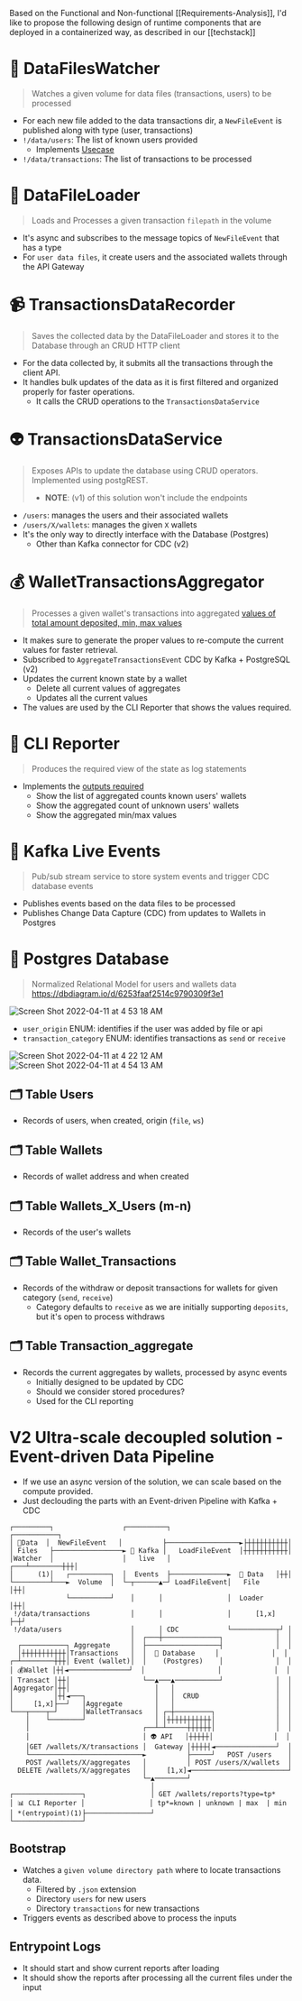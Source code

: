 Based on the Functional and Non-functional [[Requirements-Analysis]], I'd like to propose the following design of runtime components that are deployed in a containerized way, as described in our [[techstack]]

# 🔭 DataFilesWatcher

> Watches a given volume for data files (transactions, users) to be processed
  
* For each new file added to the data transactions dir, a `NewFileEvent` is published along with type (user, transactions)
* `!/data/users`: The list of known users provided
  * Implements [Usecase](https://github.com/marcellodesales/kraken-the-btc-transactions/wiki/Functional-Requirements#the-system-should-be-able-to-manage-users-so-that-users-can-be-identified)
* `!/data/transactions`: The list of transactions to be processed

# 🔄 DataFileLoader

> Loads and Processes a given transaction `filepath` in the volume

* It's async and subscribes to the message topics of `NewFileEvent` that has a type
* For `user data files`, it create users and the associated wallets through the API Gateway

# 📹 TransactionsDataRecorder

> Saves the collected data by the DataFileLoader and stores it to the Database through an CRUD HTTP client

* For the data collected by, it submits all the transactions through the client API.
* It handles bulk updates of the data as it is first filtered and organized properly for faster operations.
  * It calls the CRUD operations to the `TransactionsDataService`

# 👽 TransactionsDataService

> Exposes APIs to update the database using CRUD operators.
> Implemented using postgREST.
> * **NOTE**: (v1) of this solution won't include the endpoints

* `/users`: manages the users and their associated wallets
* `/users/X/wallets`: manages the given `X` wallets
* It's the only way to directly interface with the Database (Postgres)
  * Other than Kafka connector for CDC (v2)

# 💰 WalletTransactionsAggregator

> Processes a given wallet's transactions into aggregated [values of total amount deposited, min, max values](https://github.com/marcellodesales/kraken-the-btc-transactions/wiki/Requirements-Analysis#-logs)

* It makes sure to generate the proper values to re-compute the current values for faster retrieval.
* Subscribed to `AggregateTransactionsEvent` CDC by Kafka + PostgreSQL (v2)
* Updates the current known state by a wallet
    * Delete all current values of aggregates
    * Updates all the current values
* The values are used by the CLI Reporter that shows the values required.

# 🎤 CLI Reporter

> Produces the required view of the state as log statements

* Implements the [outputs required](https://github.com/marcellodesales/kraken-the-btc-transactions/wiki/Requirements-Analysis#-existing-users-transactions)
  * Show the list of aggregated counts known users' wallets
  * Show the aggregated count of unknown users' wallets
  * Show the aggregated min/max values

# 📆 Kafka Live Events

> Pub/sub stream service to store system events and trigger CDC database events

* Publishes events based on the data files to be processed
* Publishes Change Data Capture (CDC) from updates to Wallets in Postgres

# 🔋 Postgres Database

> Normalized Relational Model for users and wallets data https://dbdiagram.io/d/6253faaf2514c9790309f3e1

![Screen Shot 2022-04-11 at 4 53 18 AM](https://user-images.githubusercontent.com/131457/162734088-35171dba-e8c2-4227-b211-69bb271ff814.png)

* `user_origin` ENUM: identifies if the user was added by file or api
* `transaction_category` ENUM: identifies transactions as `send` or `receive` 

![Screen Shot 2022-04-11 at 4 22 12 AM](https://user-images.githubusercontent.com/131457/162729751-41547d15-4785-48a0-93d2-fcef90c0df01.png)
![Screen Shot 2022-04-11 at 4 54 13 AM](https://user-images.githubusercontent.com/131457/162734189-21661df1-507f-483a-b446-f85078401e21.png)

## 🗂️ Table Users

* Records of users, when created, origin (`file`, `ws`)

## 🗂️ Table Wallets

* Records of wallet address and when created

## 🗂️ Table Wallets_X_Users (m-n)

* Records of the user's wallets

## 🗂️ Table Wallet_Transactions

* Records of the withdraw or deposit transactions for wallets for given category (`send`, `receive`)
  * Category defaults to `receive` as we are initially supporting `deposits`, but it's open to process withdraws

## 🗂️ Table Transaction_aggregate

* Records the current aggregates by wallets, processed by async events
  * Initially designed to be updated by CDC
  * Should we consider stored procedures?
  * Used for the CLI reporting

# V2 Ultra-scale decoupled solution - Event-driven Data Pipeline

* If we use an async version of the solution, we can scale based on the compute provided.
* Just declouding the parts with an Event-driven Pipeline with Kafka + CDC

```
┌─────────┐                 ┌──────────┐                  ┌───────────┐
│ 🔭Data  │  NewFileEvent   │          ├──────────────────►├┼┼┼┼┼┼┼┼┼┼│
│ Files   ├─────────────────► 📆 Kafka │   LoadFileEvent  │┼┼┼┼┼┼┼┼┼┼┼│
│Watcher  │                 │   live   │              ┌───┴────────┼┼┼│
│      (1)│   ┌──────────┐  │  Events  ├──────────────►  🔄 Data   │┼┼│
└─────────┴───►  Volume  │  └─┬──────▲─┘ LoadFileEvent│   File     │┼┼│
              └──────────┘    │      │                │  Loader    │┼┼│
 !/data/transactions          │      │                │      [1,x] ├─┼┘
 !/data/users                 │      │ CDC            └───────────┬┘ │
                              │  ┌───┼──────────────┐             │  │
  ┌───────────┐ Aggregate     │  ├──────────────────┤             │  │
  │┼┼┼┼┼┼┼┼┼┼┼│Transactions   │  │  🔋 Database     │             │  │
┌─┴────────┼┼┼│ Event (wallet)│  │    (Postgres)    │             │  │
│ 💰Wallet │┼┤◄───────────────┘  │                  │             │  │
│ Transact │┼┼│                  └──▲───▲───────────┘             │  │
│Aggregator│┼┼│                     │   │                         │  │
│          │┼┤◄───┐                 │   │  CRUD                   │  │
│     [1,x]├──┘   │Aggregate        │   │                         │  │
└───┬────┬─┘      │WalletTransacs   │ ┌─┼─────────┐               │  │
    │    └────────┘                 │ │┼┼┼┼┼┼┼┼┼┼┼│               │  │
    │                            ┌──┴─┴─────┼┼┼┼┼┼│               │  │
    │                            │ 👽 API   │┼┼┼┼┼│               │  │
    │GET /wallets/X/transactions │  Gateway │┼┼┼┼┤◄───────────────┘  │
    └────────────────────────────►          ├─────┘   POST /users    │
    POST /wallets/X/aggregates   │          │ POST /users/X/wallets  │
  DELETE /wallets/X/aggregates   │     [1,x]◄────────────────────────┘
                                 └─▲────────┘
                                   │
┌─────────────────┐                │ GET /wallets/reports?type=tp*
│ 📊 CLI Reporter │                │ tp*=known | unknown | max  | min
│ *(entrypoint)(1)├────────────────┘
└─────────────────┘
```

## Bootstrap

* Watches a `given volume directory path` where to locate transactions data.
  * Filtered by `.json` extension
  * Directory `users` for new users
  * Directory `transactions` for new transactions
* Triggers events as described above to process the inputs

## Entrypoint Logs

* It should start and show current reports after loading
* It should show the reports after processing all the current files under the input
